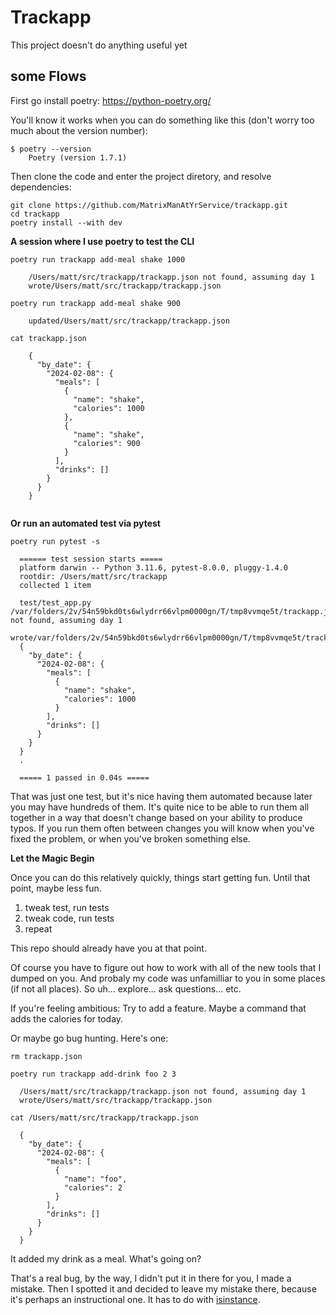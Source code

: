 # Trackapp

This project doesn't do anything useful yet

## some Flows

First go install poetry: https://python-poetry.org/

You'll know it works when you can do something like this (don't worry too much about the version number):
```
$ poetry --version
    Poetry (version 1.7.1)
```

Then clone the code and enter the project diretory, and resolve dependencies:
```
git clone https://github.com/MatrixManAtYrService/trackapp.git
cd trackapp
poetry install --with dev
```


**A session where I use poetry to test the CLI**
```
poetry run trackapp add-meal shake 1000

    /Users/matt/src/trackapp/trackapp.json not found, assuming day 1
    wrote/Users/matt/src/trackapp/trackapp.json

poetry run trackapp add-meal shake 900

    updated/Users/matt/src/trackapp/trackapp.json

cat trackapp.json

    {
      "by_date": {
        "2024-02-08": {
          "meals": [
            {
              "name": "shake",
              "calories": 1000
            },
            {
              "name": "shake",
              "calories": 900
            }
          ],
          "drinks": []
        }
      }
    }
   
```

**Or run an automated test via pytest**

```
poetry run pytest -s

  ====== test session starts =====
  platform darwin -- Python 3.11.6, pytest-8.0.0, pluggy-1.4.0
  rootdir: /Users/matt/src/trackapp
  collected 1 item

  test/test_app.py /var/folders/2v/54n59bkd0ts6wlydrr66vlpm0000gn/T/tmp8vvmqe5t/trackapp.json not found, assuming day 1
  wrote/var/folders/2v/54n59bkd0ts6wlydrr66vlpm0000gn/T/tmp8vvmqe5t/trackapp.json
  {
    "by_date": {
      "2024-02-08": {
        "meals": [
          {
            "name": "shake",
            "calories": 1000
          }
        ],
        "drinks": []
      }
    }
  }
  .

  ===== 1 passed in 0.04s =====
```
  
That was just one test, but it's nice having them automated because later you may have hundreds of them.
It's quite nice to be able to run them all together in a way that doesn't change based on your ability to produce typos.
If you run them often between changes you will know when you've fixed the problem, or when you've broken something else.

**Let the Magic Begin**

Once you can do this relatively quickly, things start getting fun.
Until that point, maybe less fun.

1. tweak test, run tests
2. tweak code, run tests
3. repeat

This repo should already have you at that point.

Of course you have to figure out how to work with all of the new tools that I dumped on you.
And probaly my code was unfamilliar to you in some places (if not all places).
So uh... explore... ask questions... etc.

If you're feeling ambitious: Try to add a feature.
Maybe a command that adds the calories for today.

Or maybe go bug hunting.
Here's one:

```
rm trackapp.json

poetry run trackapp add-drink foo 2 3

  /Users/matt/src/trackapp/trackapp.json not found, assuming day 1
  wrote/Users/matt/src/trackapp/trackapp.json

cat /Users/matt/src/trackapp/trackapp.json

  {
    "by_date": {
      "2024-02-08": {
        "meals": [
          {
            "name": "foo",
            "calories": 2
          }
        ],
        "drinks": []
      }
    }
  }

```

It added my drink as a meal.  What's going on?

That's a real bug, by the way, I didn't put it in there for you, I made a mistake.
Then I spotted it and decided to leave my mistake there, because it's perhaps an instructional one.
It has to do with [isinstance](https://docs.python.org/3/library/functions.html#isinstance).
